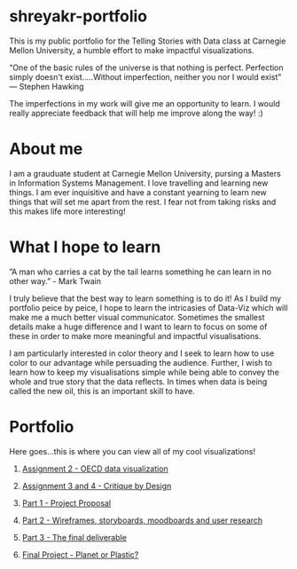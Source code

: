 # shreyakr-portfolio

This is my public portfolio for the Telling Stories with Data class at Carnegie Mellon University, a humble effort to make impactful visualizations.

“One of the basic rules of the universe is that nothing is perfect. Perfection simply doesn't exist.....Without imperfection, neither you nor I would exist”
                            ― Stephen Hawking    
                            
The imperfections in my work will give me an opportunity to learn. I would really appreciate feedback that will help me improve along the way! :)

# About me

I am a grauduate student at Carnegie Mellon University, pursing a Masters in Information Systems Management. I love travelling and learning new things. I am ever inquisitive and have a constant yearning to learn new things that will set me apart from the rest. I fear not from taking risks and this makes life more interesting!  

# What I hope to learn

”A man who carries a cat by the tail learns something he can learn in no other way.”
                                                                                  - Mark Twain
                                                                                  
I truly believe that the best way to learn something is to do it! As I build my portfolio peice by peice, I hope to learn the intricasies of Data-Viz which will make me a much better visual communicator. Sometimes the smallest details make a huge difference and I want to learn to focus on some of these in order to make more meaningful and impactful visualisations.

I am particularly interested in color theory and I seek to learn how to use color to our advantage while persuading the audience. Further, I wish to learn how to keep my visualisations simple while being able to convey the whole and true story that the data reflects. In times when data is being called the new oil, this is an important skill to have.

# Portfolio

Here goes...this is where you can view all of my cool visualizations!

1. [Assignment 2 - OECD data visualization](/Assignment2.md)

2. [Assignment 3 and 4 - Critique by Design](/Assignment3and4.md)

3. [Part 1 - Project Proposal](/final_project_shreya.md)

4. [Part 2 - Wireframes, storyboards, moodboards and user research](/final_project_part2_shreya.md)

5. [Part 3 - The final deliverable](final_project_part_3_4_shreya.md)

6. [Final Project - Planet or Plastic?](https://carnegiemellon.shorthandstories.com/planet-or-plastic-/index.html)

